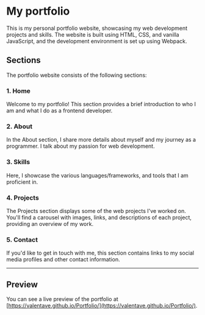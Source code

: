 # My portfolio

This is my personal portfolio website, showcasing my web development projects and skills. The website is built using HTML, CSS, and vanilla JavaScript, and the development environment is set up using Webpack.

## Sections

The portfolio website consists of the following sections:

### 1. Home
Welcome to my portfolio! This section provides a brief introduction to who I am and what I do as a frontend developer.

### 2. About
In the About section, I share more details about myself and my journey as a programmer. I talk about my passion for web development.

### 3. Skills
Here, I showcase the various languages/frameworks, and tools that I am proficient in.

### 4. Projects
The Projects section displays some of the web projects I've worked on. You'll find a carousel with images, links, and descriptions of each project, providing an overview of my work.

### 5. Contact
If you'd like to get in touch with me, this section contains links to my social media profiles and other contact information.

***

## Preview

You can see a live preview of the portfolio at [https://valentave.github.io/Portfolio/](https://valentave.github.io/Portfolio/).
